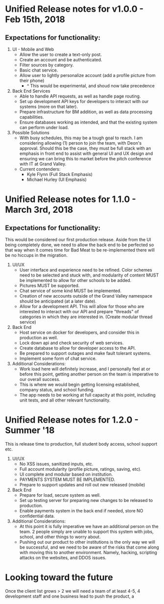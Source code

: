 # Unified Release notes for v1.0.0 - Feb 15th, 2018

## Expectations for functionality:

1. UI - Mobile and Web
   * Allow the user to create a text-only post. 
   * Create an account and be authenticated.
   * Filter sources by category.
   * Basic chat service.
   * Allow user to lightly personalize account (add a profile picture from their phone)
     - ^ This would be experimental, and shoud now take precedence
2. Back End Services
   * Able to handle API requests, as well as handle page routing.
   * Set up development API keys for developers to interact with our systems (more on that later).
   * Prepare infrastructure for BM addition, as well as data processing capabilities.
   * Ensure databases working as intended, and that the existing system can perform under load.
3. Possible Solutions
   * With busy schedules, this may be a tough goal to reach. I am considering allowing (1) person to join the team, with Deon's approval. Should this be the case, they must be full stack with an emphasis in front end to assist with general UI and UX design and ensuring we can bring this to market before the pitch conference with IT at Grand Valley.
   * Current contenders:
     * Kyle Flynn (Full Stack Emphasis)
     * Michael Hurley (UI Emphasis)

# Unified Release notes for 1.1.0 - March 3rd, 2018

## Expectations for functionality:

This would be considered our first production release. Aside from the UI being completely done, we need to allow the back end to be perfected so that way when it comes time for Bad Meat to be re-implemented there will be no hiccups in the migration.

1. UI/UX
   * User interface and experience need to be refined. Color schemes need to be selected and stuck with, and modularity of content MUST be implemented to allow for other schools to be added.
   * Pictures MUST be supported.
   * Chat service of some kind MUST be implemented.
   * Creation of new accounts outside of the Grand Valley namespace should be anticipated (at a later date).
   * Allow for a development API. This will allow for those who are interested to interact with our API and prepare "threads" of categories in which they are interested in. (Create modular thread service)
2. Back End
   * Host service on docker for developers, and consider this in production as well.
   * Lock down api and check security of web services.
   * Create database to allow for developer access to the API.
   * Be prepared to support outages and make fault tolerant systems.
   * Implement some form of chat service.
3. Additional Considerations:
   * Work load here will definitely increase, and I personally feel at or before this point, getting another person on the team is imperative to our overall success.
   * This is where we would begin getting licensing established, company status, and school funding.
   * The app needs to be working at full capacity at this point, including unit tests, and all other relevant functionality.

# Unified Release notes for 1.2.0 - Summer '18

This is release time to production, full student body access, school support etc.

1. UI/UX 
   * No XSS issues, sanitized inputs, etc.
   * Full account modularity (profile picture, ratings, saving, etc).
   * UI complete and modular based on institution.
   * PAYMENTS SYSTEM MUST BE IMPLEMENTED.
   * Prepare to support updates and roll out new released (mobile)
2. Back End
   * Prepare for load, secure system as well.
   * Set up testing server for preparing new changes to be released to production.
   * Enable payments system in the back end if needed, store NO confidential data.
3. Additional Considerations:
   * At this point it is fully imperative we have an additional person on the team. 2 people simply are unable to support this system with jobs, school, and other things to worry about.
   * Pushing out our product to other institutions is the only way we will be successful, and we need to be aware of the risks that come along with moving this to another environment. Namely, hacking, scripting attacks on the websites, and DDOS issues. 

# Looking toward the future

Once the client list grows > 2 we will need a team of at least 4-5, 4 development staff and one business lead to push the product, a